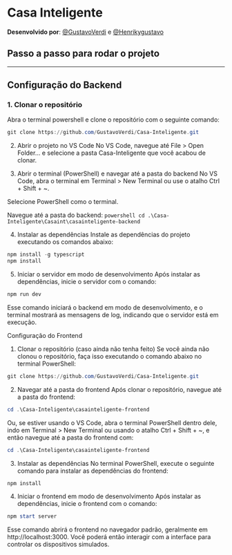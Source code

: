 # Casa Inteligente

**Desenvolvido por**: [@GustavoVerdi](https://github.com/GustavoVerdi/) e [@Henrikygustavo](https://github.com/Henrikygustavo/)

## Passo a passo para rodar o projeto

---

## Configuração do Backend

### 1. Clonar o repositório

Abra o terminal powershell e clone o repositório com o seguinte comando:

```powershell
git clone https://github.com/GustavoVerdi/Casa-Inteligente.git
```

2. Abrir o projeto no VS Code
No VS Code, navegue até File > Open Folder... e selecione a pasta Casa-Inteligente que você acabou de clonar.

3. Abrir o terminal (PowerShell) e navegar até a pasta do backend
No VS Code, abra o terminal em Terminal > New Terminal ou use o atalho Ctrl + Shift + ~.

Selecione PowerShell como o terminal.

Navegue até a pasta do backend:
``powershell
cd .\Casa-Inteligente\Casaint\casainteligente-backend``

4. Instalar as dependências
Instale as dependências do projeto executando os comandos abaixo:

```powershell
npm install -g typescript
npm install
```
5. Iniciar o servidor em modo de desenvolvimento
Após instalar as dependências, inicie o servidor com o comando:

```powershell
npm run dev
```

Esse comando iniciará o backend em modo de desenvolvimento, e o terminal mostrará as mensagens de log, indicando que o servidor está em execução.

Configuração do Frontend
1. Clonar o repositório (caso ainda não tenha feito)
Se você ainda não clonou o repositório, faça isso executando o comando abaixo no terminal PowerShell:

```powershell
git clone https://github.com/GustavoVerdi/Casa-Inteligente.git
```
2. Navegar até a pasta do frontend
Após clonar o repositório, navegue até a pasta do frontend:

```powershell
cd .\Casa-Inteligente\casainteligente-frontend
```
Ou, se estiver usando o VS Code, abra o terminal PowerShell dentro dele, indo em Terminal > New Terminal ou usando o atalho Ctrl + Shift + ~, e então navegue até a pasta do frontend com:

```powershell
cd .\Casa-Inteligente\casainteligente-frontend
```
3. Instalar as dependências
No terminal PowerShell, execute o seguinte comando para instalar as dependências do frontend:

```powershell
npm install
```
4. Iniciar o frontend em modo de desenvolvimento
Após instalar as dependências, inicie o frontend com o comando:

```powershell
npm start server
```
Esse comando abrirá o frontend no navegador padrão, geralmente em http://localhost:3000. Você poderá então interagir com a interface para controlar os dispositivos simulados.

